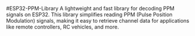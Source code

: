 #ESP32-PPM-Library
A lightweight and fast library for decoding PPM signals on ESP32.
This library simplifies reading PPM (Pulse Position Modulation) signals, making it easy to retrieve channel data for applications like remote controllers, RC vehicles, and more.
